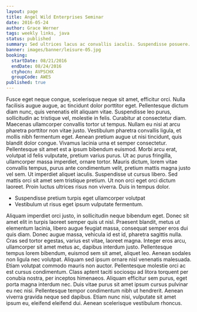 ```yaml
---
layout: page
title: Angel Wild Enterprises Seminar
date: 2016-05-24
author: Grace Werner
tags: weekly links, java
status: published
summary: Sed ultrices lacus ac convallis iaculis. Suspendisse posuere.
banner: images/banner/leisure-05.jpg
booking:
  startDate: 08/21/2016
  endDate: 08/24/2016
  ctyhocn: AVPSCHX
  groupCode: AWES
published: true
---
```

Fusce eget neque congue, scelerisque neque sit amet, efficitur orci. Nulla facilisis augue augue, ac tincidunt dolor porttitor eget. Pellentesque dictum diam nunc, quis venenatis elit aliquam vitae. Suspendisse leo purus, sollicitudin ac tristique vel, molestie in felis. Curabitur at consectetur diam. Maecenas ullamcorper convallis tortor ut tempus. Nullam eu nisi at arcu pharetra porttitor non vitae justo. Vestibulum pharetra convallis ligula, et mollis nibh fermentum eget. Aenean pretium augue ut nisi tincidunt, quis blandit dolor congue. Vivamus lacinia urna et semper consectetur.
Pellentesque sit amet est a ipsum bibendum euismod. Morbi arcu erat, volutpat id felis vulputate, pretium varius purus. Ut ac purus fringilla, ullamcorper massa imperdiet, ornare tortor. Mauris dictum, lorem vitae convallis tempus, purus ante condimentum velit, pretium mattis magna justo vel sem. Ut imperdiet aliquet iaculis. Suspendisse ut cursus libero. Sed mattis orci sit amet sem tristique pretium. Ut non orci eget orci dictum laoreet. Proin luctus ultrices risus non viverra. Duis in tempus dolor.

* Suspendisse pretium turpis eget ullamcorper volutpat
* Vestibulum ut risus eget ipsum vulputate fermentum.

Aliquam imperdiet orci justo, in sollicitudin neque bibendum eget. Donec sit amet elit in turpis laoreet semper quis ut nisl. Praesent blandit, metus ut elementum lacinia, libero augue feugiat massa, consequat semper eros dui quis diam. Donec augue massa, vehicula id est id, pharetra sagittis nulla. Cras sed tortor egestas, varius est vitae, laoreet magna. Integer eros arcu, ullamcorper sit amet metus ac, dapibus interdum justo. Pellentesque tempus lorem bibendum, euismod sem sit amet, aliquet leo. Aenean sodales non ligula nec volutpat. Aliquam sed ipsum ornare nisl venenatis malesuada. Etiam volutpat commodo mauris non auctor. Pellentesque molestie orci ac est cursus condimentum.
Class aptent taciti sociosqu ad litora torquent per conubia nostra, per inceptos himenaeos. Aliquam efficitur sem purus, eget porta magna interdum nec. Duis vitae purus sit amet ipsum cursus pulvinar eu nec nisi. Pellentesque tempor condimentum nibh ut hendrerit. Aenean viverra gravida neque sed dapibus. Etiam nunc nisi, vulputate sit amet ipsum eu, eleifend eleifend dui. Aenean scelerisque vestibulum rhoncus.
